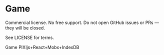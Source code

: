 # Game

Commercial license. No free support. Do not open GitHub issues or PRs — they will be closed.

See LICENSE for terms.

Game PIXIjs+React+Mobx+IndexDB
